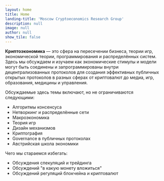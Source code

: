 ```yaml
---
layout: home
title: Home
landing-title: 'Moscow Cryptoeconomics Research Group'
description: null
image: null
author: null
show_tile: false
---
```


**Криптоэкономика** — это сфера на пересечении бизнеса, теории игр, экономической теории, программирования и распределённых систем. Здесь мы обсуждаем и изучаем как экономические стимулы и модели могут быть соединены и запрограммированы внутри децентрализованных протоколов для создания эффективных публичных открытых протоколов в разных сферах от криптовалют до медиа, игр, образования, медицины и управления.

Обсуждаемые здесь темы включают, но не ограничиваются следующими:
- Алгоритмы консенсуса 
- Нетворкинг и распределённые сети
- Макроэкономика
- Теория игр
- Дизайн механизмов
- Криптография
- Governance в публичных протоколах
- Австрийская школа экономики

Чего мы стараемся избегать:
- Обсуждения спекуляций и трейдинга
- Обсуждений "в какую монету вложиться"
- Обсуждений регуляций блокчейна и криптовалют
